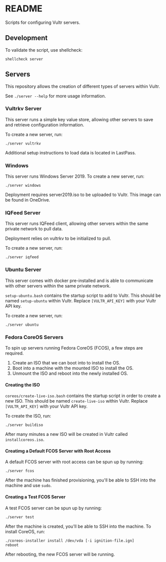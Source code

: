 # README

Scripts for configuring Vultr servers.

## Development

To validate the script, use shellcheck:

    shellcheck server

## Servers

This repository allows the creation of different types of servers within Vultr.

See `./server --help` for more usage information.

### Vultrkv Server

This server runs a simple key value store, allowing other servers to save and
retrieve configuration information.

To create a new server, run:

    ./server vultrkv

Additional setup instructions to load data is located in LastPass.

### Windows

This server runs Windows Server 2019. To create a new server, run:

    ./server windows

Deployment requires server2019.iso to be uploaded to Vultr. This image can be
found in OneDrive.

### IQFeed Server

This server runs IQFeed client, allowing other servers within the same private
network to pull data.

Deployment relies on vultrkv to be initialized to pull.

To create a new server, run:

    ./server iqfeed

### Ubuntu Server

This server comes with docker pre-installed and is able to communicate with
other servers within the same private network.

`setup-ubuntu.bash` contains the startup script to add to Vultr. This should be
named `setup-ubuntu` within Vultr. Replace `[VULTR_API_KEY]` with your Vultr
API key.

To create a new server, run:

    ./server ubuntu

### Fedora CoreOS Servers

To spin up servers running Fedora CoreOS (FCOS), a few steps are required.

1. Create an ISO that we can boot into to install the OS.
2. Boot into a machine with the mounted ISO to install the OS.
3. Unmount the ISO and reboot into the newly installed OS.

#### Creating the ISO

`coreos/create-live-iso.bash` contains the startup script in order to create a
new ISO. This should be named `create-live-iso` within Vultr. Replace
`[VULTR_API_KEY]` with your Vultr API key.

To create the ISO, run:

    ./server buildiso

After many minutes a new ISO will be created in Vultr called
`installcoreos.iso`.

#### Creatimg a Default FCOS Server with Root Access

A default FCOS server with root access can be spun up by running:

    ./server fcos

After the machine has finished provisioning, you'll be able to SSH into the
machine and use `sudo`.

#### Creating a Test FCOS Server

A test FCOS server can be spun up by running:

    ./server test

After the machine is created, you'll be able to SSH into the machine. To
install CoreOS, run:

    ./coreos-installer install /dev/vda [-i ignition-file.ign]
    reboot

After rebooting, the new FCOS server will be running.
